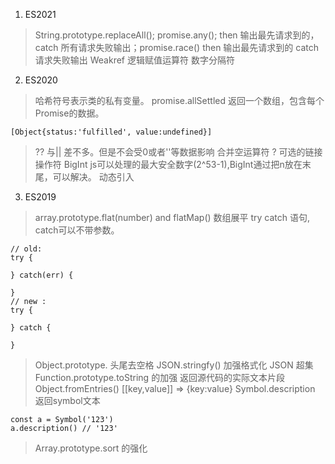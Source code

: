 1. ES2021  
> String.prototype.replaceAll();
> promise.any(); then 输出最先请求到的， catch 所有请求失败输出；promise.race() then 输出最先请求到的 catch 请求失败输出
> Weakref
> 逻辑赋值运算符
> 数字分隔符

2. ES2020
> 哈希符号表示类的私有变量。
> promise.allSettled 返回一个数组，包含每个Promise的数据。
```
[Object{status:'fulfilled', value:undefined}]
```
> ?? 与|| 差不多。但是不会受0或者''等数据影响 合并空运算符
> ? 可选的链接操作符
> BigInt js可以处理的最大安全数字(2^53-1),BigInt通过把n放在末尾，可以解决。
> 动态引入

3. ES2019
> array.prototype.flat(number) and flatMap()  数组展平
> try catch 语句, catch可以不带参数。 
```
// old:
try {

} catch(err) {

} 
// new :
try {

} catch {

}
```
> Object.prototype.   头尾去空格
> JSON.stringfy() 加强格式化
> JSON 超集
> Function.prototype.toString 的加强  返回源代码的实际文本片段
> Object.fromEntries()  [[key,value]] => {key:value}
> Symbol.description 返回symbol文本 
```
const a = Symbol('123')
a.description() // '123'
```
> Array.prototype.sort 的强化

